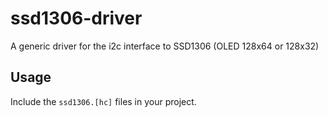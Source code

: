 # ssd1306-driver
A generic driver for the i2c interface to SSD1306 (OLED 128x64 or 128x32)

## Usage

Include the `ssd1306.[hc]` files in your project.
